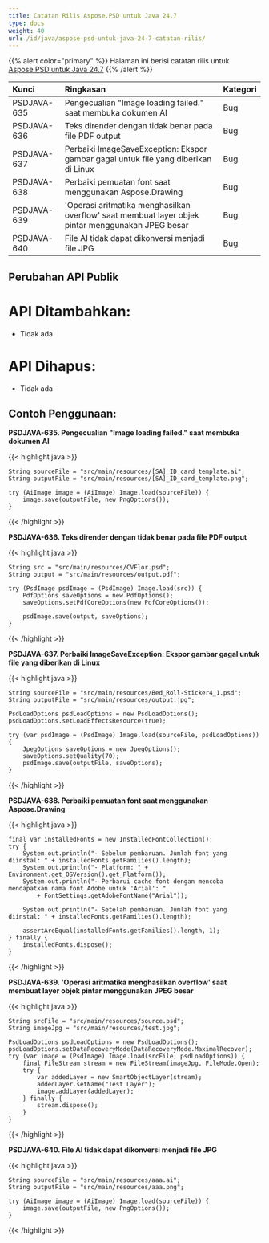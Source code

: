 ```yaml
---
title: Catatan Rilis Aspose.PSD untuk Java 24.7
type: docs
weight: 40
url: /id/java/aspose-psd-untuk-java-24-7-catatan-rilis/
---
```


{{% alert color="primary" %}} Halaman ini berisi catatan rilis untuk [Aspose.PSD untuk Java 24.7](https://downloads.aspose.com/psd/java/new-releases/aspose.psd-for-java-24.7/) {{% /alert %}}

| **Kunci**   | **Ringkasan**                                                                                  | **Kategori** |
|:------------|:-----------------------------------------------------------------------------------------------|:-------------|
| PSDJAVA-635 | Pengecualian "Image loading failed." saat membuka dokumen AI                                    | Bug          |
| PSDJAVA-636 | Teks dirender dengan tidak benar pada file PDF output                                          | Bug          |
| PSDJAVA-637 | Perbaiki ImageSaveException: Ekspor gambar gagal untuk file yang diberikan di Linux            | Bug          |
| PSDJAVA-638 | Perbaiki pemuatan font saat menggunakan Aspose.Drawing                                          | Bug          |
| PSDJAVA-639 | 'Operasi aritmatika menghasilkan overflow' saat membuat layer objek pintar menggunakan JPEG besar | Bug     |
| PSDJAVA-640 | File AI tidak dapat dikonversi menjadi file JPG                                                 | Bug          |

## **Perubahan API Publik**
# **API Ditambahkan:**

- Tidak ada

# **API Dihapus:**

- Tidak ada

## **Contoh Penggunaan:**

**PSDJAVA-635. Pengecualian "Image loading failed." saat membuka dokumen AI**

{{< highlight java >}}

    String sourceFile = "src/main/resources/[SA]_ID_card_template.ai";
    String outputFile = "src/main/resources/[SA]_ID_card_template.png";

    try (AiImage image = (AiImage) Image.load(sourceFile)) {
        image.save(outputFile, new PngOptions());
    }

{{< /highlight >}}

**PSDJAVA-636. Teks dirender dengan tidak benar pada file PDF output**

{{< highlight java >}}

    String src = "src/main/resources/CVFlor.psd";
    String output = "src/main/resources/output.pdf";

    try (PsdImage psdImage = (PsdImage) Image.load(src)) {
        PdfOptions saveOptions = new PdfOptions();
        saveOptions.setPdfCoreOptions(new PdfCoreOptions());

        psdImage.save(output, saveOptions);
    }

{{< /highlight >}}

**PSDJAVA-637. Perbaiki ImageSaveException: Ekspor gambar gagal untuk file yang diberikan di Linux**

{{< highlight java >}}

    String sourceFile = "src/main/resources/Bed_Roll-Sticker4_1.psd";
    String outputFile = "src/main/resources/output.jpg";

    PsdLoadOptions psdLoadOptions = new PsdLoadOptions();
    psdLoadOptions.setLoadEffectsResource(true);

    try (var psdImage = (PsdImage) Image.load(sourceFile, psdLoadOptions)) {
        JpegOptions saveOptions = new JpegOptions();
        saveOptions.setQuality(70);
        psdImage.save(outputFile, saveOptions);
    }

{{< /highlight >}}

**PSDJAVA-638. Perbaiki pemuatan font saat menggunakan Aspose.Drawing**

{{< highlight java >}}

    final var installedFonts = new InstalledFontCollection();
    try {
        System.out.println("- Sebelum pembaruan. Jumlah font yang diinstal: " + installedFonts.getFamilies().length);
        System.out.println("- Platform: " + Environment.get_OSVersion().get_Platform());
        System.out.println("- Perbarui cache font dengan mencoba mendapatkan nama font Adobe untuk 'Arial': "
            + FontSettings.getAdobeFontName("Arial"));

        System.out.println("- Setelah pembaruan. Jumlah font yang diinstal: " + installedFonts.getFamilies().length);

        assertAreEqual(installedFonts.getFamilies().length, 1);
    } finally {
        installedFonts.dispose();
    }

{{< /highlight >}}

**PSDJAVA-639. 'Operasi aritmatika menghasilkan overflow' saat membuat layer objek pintar menggunakan JPEG besar**

{{< highlight java >}}

    String srcFile = "src/main/resources/source.psd";
    String imageJpg = "src/main/resources/test.jpg";

    PsdLoadOptions psdLoadOptions = new PsdLoadOptions();
    psdLoadOptions.setDataRecoveryMode(DataRecoveryMode.MaximalRecover);
    try (var image = (PsdImage) Image.load(srcFile, psdLoadOptions)) {
        final FileStream stream = new FileStream(imageJpg, FileMode.Open);
        try {
            var addedLayer = new SmartObjectLayer(stream);
            addedLayer.setName("Test Layer");
            image.addLayer(addedLayer);
        } finally {
            stream.dispose();
        }
    }

{{< /highlight >}}

**PSDJAVA-640. File AI tidak dapat dikonversi menjadi file JPG**

{{< highlight java >}}

    String sourceFile = "src/main/resources/aaa.ai";
    String outputFile = "src/main/resources/aaa.png";

    try (AiImage image = (AiImage) Image.load(sourceFile)) {
        image.save(outputFile, new PngOptions());
    }

{{< /highlight >}}
